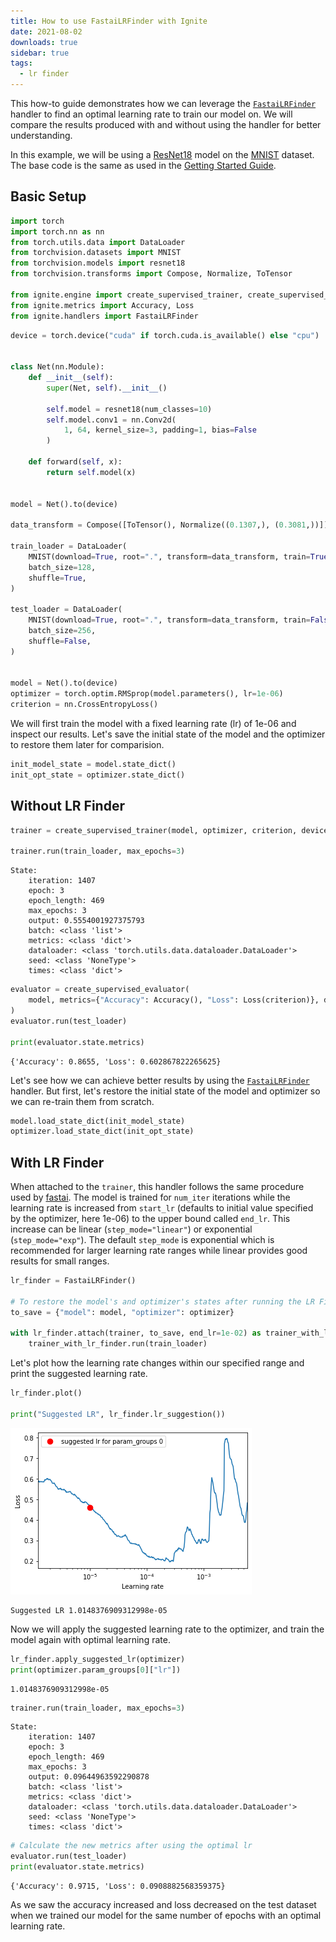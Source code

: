 ```yaml
---
title: How to use FastaiLRFinder with Ignite
date: 2021-08-02
downloads: true
sidebar: true
tags:
  - lr finder
---
```


This how-to guide demonstrates how we can leverage the [`FastaiLRFinder`](https://pytorch.org/ignite/generated/ignite.handlers.lr_finder.FastaiLRFinder.html) handler to find an optimal learning rate to train our model on. We will compare the results produced with and without using the handler for better understanding.

<!--more-->

In this example, we will be using a [ResNet18](https://pytorch.org/vision/stable/models.html#torchvision.models.resnet18) model on the [MNIST](https://pytorch.org/vision/stable/datasets.html#torchvision.datasets.MNIST) dataset. The base code is the same as used in the [Getting Started Guide](https://pytorch-ignite.ai/tutorials/getting-started/).

## Basic Setup


```python
import torch
import torch.nn as nn
from torch.utils.data import DataLoader
from torchvision.datasets import MNIST
from torchvision.models import resnet18
from torchvision.transforms import Compose, Normalize, ToTensor

from ignite.engine import create_supervised_trainer, create_supervised_evaluator
from ignite.metrics import Accuracy, Loss
from ignite.handlers import FastaiLRFinder
```


```python
device = torch.device("cuda" if torch.cuda.is_available() else "cpu")


class Net(nn.Module):
    def __init__(self):
        super(Net, self).__init__()

        self.model = resnet18(num_classes=10)
        self.model.conv1 = nn.Conv2d(
            1, 64, kernel_size=3, padding=1, bias=False
        )

    def forward(self, x):
        return self.model(x)


model = Net().to(device)

data_transform = Compose([ToTensor(), Normalize((0.1307,), (0.3081,))])

train_loader = DataLoader(
    MNIST(download=True, root=".", transform=data_transform, train=True),
    batch_size=128,
    shuffle=True,
)

test_loader = DataLoader(
    MNIST(download=True, root=".", transform=data_transform, train=False),
    batch_size=256,
    shuffle=False,
)


model = Net().to(device)
optimizer = torch.optim.RMSprop(model.parameters(), lr=1e-06)
criterion = nn.CrossEntropyLoss()
```

We will first train the model with a fixed learning rate (lr) of 1e-06 and inspect our results. Let's save the initial state of the model and the optimizer to restore them later for comparision.


```python
init_model_state = model.state_dict()
init_opt_state = optimizer.state_dict()
```

## Without LR Finder


```python
trainer = create_supervised_trainer(model, optimizer, criterion, device=device)

trainer.run(train_loader, max_epochs=3)
```




    State:
    	iteration: 1407
    	epoch: 3
    	epoch_length: 469
    	max_epochs: 3
    	output: 0.5554001927375793
    	batch: <class 'list'>
    	metrics: <class 'dict'>
    	dataloader: <class 'torch.utils.data.dataloader.DataLoader'>
    	seed: <class 'NoneType'>
    	times: <class 'dict'>




```python
evaluator = create_supervised_evaluator(
    model, metrics={"Accuracy": Accuracy(), "Loss": Loss(criterion)}, device=device
)
evaluator.run(test_loader)

print(evaluator.state.metrics)
```

    {'Accuracy': 0.8655, 'Loss': 0.602867822265625}


Let's see how we can achieve better results by using the [`FastaiLRFinder`](https://pytorch.org/ignite/generated/ignite.handlers.lr_finder.FastaiLRFinder.html) handler. But first, let's restore the initial state of the model and optimizer so we can re-train them from scratch. 


```python
model.load_state_dict(init_model_state)
optimizer.load_state_dict(init_opt_state)
```

## With LR Finder

When attached to the `trainer`, this handler follows the same procedure used by [fastai](https://docs.fast.ai/callback.schedule.html#LRFinder). The model is trained for `num_iter` iterations while the learning rate is increased from `start_lr` (defaults to initial value specified by the optimizer, here 1e-06) to the upper bound called `end_lr`. This increase can be linear (`step_mode="linear"`) or exponential (`step_mode="exp"`). The default `step_mode` is exponential which is recommended for larger learning rate ranges while linear provides good results for small ranges.


```python
lr_finder = FastaiLRFinder()

# To restore the model's and optimizer's states after running the LR Finder
to_save = {"model": model, "optimizer": optimizer}

with lr_finder.attach(trainer, to_save, end_lr=1e-02) as trainer_with_lr_finder:
    trainer_with_lr_finder.run(train_loader)
```

Let's plot how the learning rate changes within our specified range and print the suggested learning rate.


```python
lr_finder.plot()

print("Suggested LR", lr_finder.lr_suggestion())
```


    
![png](/images/notebooks/fastai-lr-finder_16_0.png)
    


    Suggested LR 1.0148376909312998e-05


Now we will apply the suggested learning rate to the optimizer, and train the model again with optimal learning rate.


```python
lr_finder.apply_suggested_lr(optimizer)
print(optimizer.param_groups[0]["lr"])
```

    1.0148376909312998e-05



```python
trainer.run(train_loader, max_epochs=3)
```




    State:
    	iteration: 1407
    	epoch: 3
    	epoch_length: 469
    	max_epochs: 3
    	output: 0.09644963592290878
    	batch: <class 'list'>
    	metrics: <class 'dict'>
    	dataloader: <class 'torch.utils.data.dataloader.DataLoader'>
    	seed: <class 'NoneType'>
    	times: <class 'dict'>




```python
# Calculate the new metrics after using the optimal lr
evaluator.run(test_loader)
print(evaluator.state.metrics)
```

    {'Accuracy': 0.9715, 'Loss': 0.0908882568359375}


As we saw the accuracy increased and loss decreased on the test dataset when we trained our model for the same number of epochs with an optimal learning rate.
